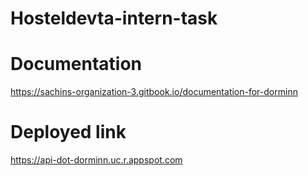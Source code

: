 # Hosteldevta-intern-task

# Documentation
https://sachins-organization-3.gitbook.io/documentation-for-dorminn

# Deployed link
https://api-dot-dorminn.uc.r.appspot.com
